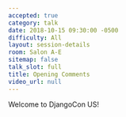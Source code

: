```yaml
---
accepted: true
category: talk
date: 2018-10-15 09:30:00 -0500
difficulty: All
layout: session-details
room: Salon A-E
sitemap: false
talk_slot: full
title: Opening Comments
video_url: null
---
```

Welcome to DjangoCon US!
